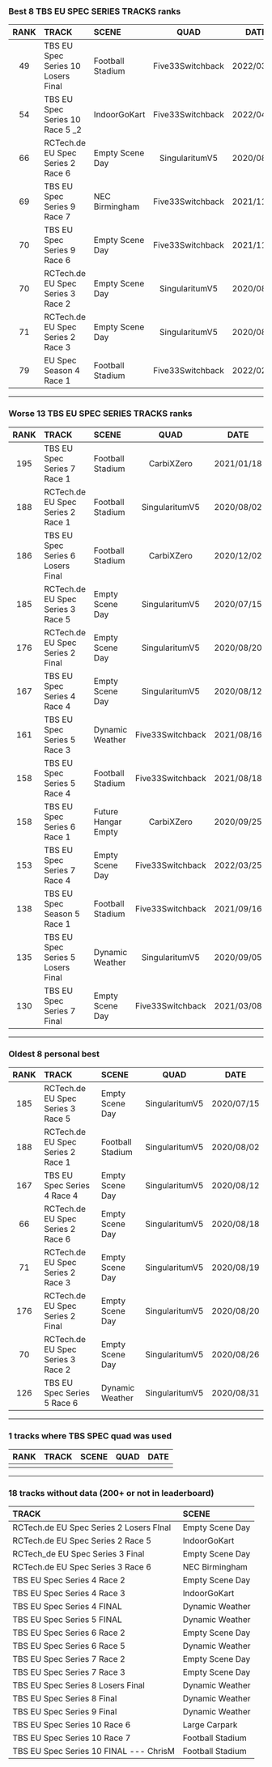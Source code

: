 ### Best 8 TBS EU SPEC SERIES TRACKS ranks
|RANK|TRACK|SCENE|QUAD|DATE|
|:---:|:---|:---|:---:|:---:|
|49|TBS EU Spec Series 10 Losers Final|Football Stadium|Five33Switchback|2022/03/03|
|54|TBS EU Spec Series 10 Race 5 _2|IndoorGoKart|Five33Switchback|2022/04/02|
|66|RCTech.de EU Spec Series 2 Race 6|Empty Scene Day|SingularitumV5|2020/08/18|
|69|TBS EU Spec Series 9 Race 7|NEC Birmingham|Five33Switchback|2021/11/14|
|70|TBS EU Spec Series 9 Race 6|Empty Scene Day|Five33Switchback|2021/11/04|
|70|RCTech.de EU Spec Series 3 Race 2|Empty Scene Day|SingularitumV5|2020/08/26|
|71|RCTech.de EU Spec Series 2 Race 3|Empty Scene Day|SingularitumV5|2020/08/19|
|79|EU Spec Season 4 Race 1|Football Stadium|Five33Switchback|2022/02/13|
---
### Worse 13 TBS EU SPEC SERIES TRACKS ranks
|RANK|TRACK|SCENE|QUAD|DATE|
|:---:|:---|:---|:---:|:---:|
|195|TBS EU Spec Series 7 Race 1|Football Stadium|CarbiXZero|2021/01/18|
|188|RCTech.de EU Spec Series 2 Race 1|Football Stadium|SingularitumV5|2020/08/02|
|186|TBS EU Spec Series 6 Losers Final|Football Stadium|CarbiXZero|2020/12/02|
|185|RCTech.de EU Spec Series 3 Race 5|Empty Scene Day|SingularitumV5|2020/07/15|
|176|RCTech.de EU Spec Series 2 Final|Empty Scene Day|SingularitumV5|2020/08/20|
|167|TBS EU Spec Series 4 Race 4|Empty Scene Day|SingularitumV5|2020/08/12|
|161|TBS EU Spec Series 5 Race 3|Dynamic Weather|Five33Switchback|2021/08/16|
|158|TBS EU Spec Series 5 Race 4|Football Stadium|Five33Switchback|2021/08/18|
|158|TBS EU Spec Series 6 Race 1|Future Hangar Empty|CarbiXZero|2020/09/25|
|153|TBS EU Spec Series 7 Race 4|Empty Scene Day|Five33Switchback|2022/03/25|
|138|TBS EU Spec Season 5 Race 1|Football Stadium|Five33Switchback|2021/09/16|
|135|TBS EU Spec Series 5 Losers Final|Dynamic Weather|SingularitumV5|2020/09/05|
|130|TBS EU Spec Series 7 Final|Empty Scene Day|Five33Switchback|2021/03/08|
---
### Oldest 8 personal best
|RANK|TRACK|SCENE|QUAD|DATE|
|:---:|:---|:---|:---:|:---:|
|185|RCTech.de EU Spec Series 3 Race 5|Empty Scene Day|SingularitumV5|2020/07/15|
|188|RCTech.de EU Spec Series 2 Race 1|Football Stadium|SingularitumV5|2020/08/02|
|167|TBS EU Spec Series 4 Race 4|Empty Scene Day|SingularitumV5|2020/08/12|
|66|RCTech.de EU Spec Series 2 Race 6|Empty Scene Day|SingularitumV5|2020/08/18|
|71|RCTech.de EU Spec Series 2 Race 3|Empty Scene Day|SingularitumV5|2020/08/19|
|176|RCTech.de EU Spec Series 2 Final|Empty Scene Day|SingularitumV5|2020/08/20|
|70|RCTech.de EU Spec Series 3 Race 2|Empty Scene Day|SingularitumV5|2020/08/26|
|126|TBS EU Spec Series 5 Race 6|Dynamic Weather|SingularitumV5|2020/08/31|
---
### 1 tracks where TBS SPEC quad was used
|RANK|TRACK|SCENE|QUAD|DATE|
|:---:|:---|:---|:---:|:---:|
||||||
---
### 18 tracks without data (200+ or not in leaderboard)
|TRACK|SCENE|
|:---|:---|
|RCTech.de EU Spec Series 2 Losers FInal|Empty Scene Day|
|RCTech.de EU Spec Series 2 Race 5|IndoorGoKart|
|RCTech_de EU Spec Series 3 Final|Empty Scene Day|
|RCTech.de EU Spec Series 3 Race 6|NEC Birmingham|
|TBS EU Spec Series 4 Race 2|Empty Scene Day|
|TBS EU Spec Series 4 Race 3|IndoorGoKart|
|TBS EU Spec Series 4 FINAL|Dynamic Weather|
|TBS EU Spec Series 5 FINAL|Dynamic Weather|
|TBS EU Spec Series 6 Race 2|Empty Scene Day|
|TBS EU Spec Series 6 Race 5|Dynamic Weather|
|TBS EU Spec Series 7 Race 2|Empty Scene Day|
|TBS EU Spec Series 7 Race 3|Empty Scene Day|
|TBS EU Spec Series 8 Losers Final|Dynamic Weather|
|TBS EU Spec Series 8 Final|Dynamic Weather|
|TBS EU Spec Series 9 Final|Dynamic Weather|
|TBS EU Spec Series 10 Race 6|Large Carpark|
|TBS EU Spec Series 10 Race 7|Football Stadium|
|TBS EU Spec Series 10 FINAL --- ChrisM|Football Stadium|

